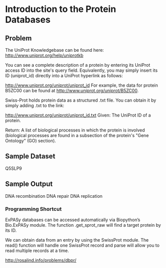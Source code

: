 # Introduction to the Protein Databases

## Problem
The UniProt Knowledgebase can be found here:  
http://www.uniprot.org/help/uniprotkb

You can see a complete description of a protein by entering its UniProt access ID into the site's query field. Equivalently, you may simply insert its ID (uniprot_id) directly into a UniProt hyperlink as follows:

http://www.uniprot.org/uniprot/uniprot_id
For example, the data for protein B5ZC00 can be found at http://www.uniprot.org/uniprot/B5ZC00.

Swiss-Prot holds protein data as a structured .txt file. You can obtain it by simply adding .txt to the link:

http://www.uniprot.org/uniprot/uniprot_id.txt
Given: The UniProt ID of a protein.

Return: A list of biological processes in which the protein is involved (biological processes are found in a subsection of the protein's "Gene Ontology" (GO) section).

## Sample Dataset
Q5SLP9
## Sample Output
DNA recombination
DNA repair
DNA replication

### Programming Shortcut
ExPASy databases can be accessed automatically via Biopython’s Bio.ExPASy module. The function .get_sprot_raw will find a target protein by its ID.

We can obtain data from an entry by using the SwissProt module. The read() function will handle one SwissProt record and parse will allow you to read multiple records at a time.

http://rosalind.info/problems/dbpr/

